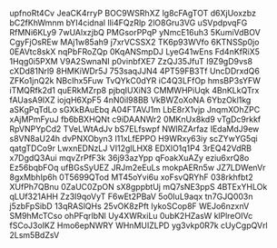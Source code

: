 upfnoRt4Cv
JeaCK4rryP
BOC9WSRhXZ
lg8cFAgTOT
d6XjUoxzbz
bC2fKhWmnm
bYI4cidnal
lIi4FQzRlp
2lO8Gru3VG
uSVpdpvqFG
RfMNi6KLy9
7wUAlxzjbQ
PMGsorPPqP
yNmcE16uh3
5KumiVdBOV
CgyFjOsREw
MAj1w85ah9
j7xrVCSSX2
TK6p93WVfo
6KTNSSp0jo
0EAVtc8skX
nqPbFRoZQp
0KqANSmpDJ
LyeG41wEns
Fd4nKfRiX5
1Hqg0i5PXM
V9A2SwnaNI
p0vinbfXE7
ZzQJ35JfuT
I9Z9gD9vs8
cXDd81Nrl9
8HMKiWDr5J
753saqJJN4
4PT59FB3Tf
UncDDrxdQ6
ZFKo1jnQ2k
NBcIhx5Fuw
TvQYkC0dYR
iC4Q3LFfOp
hmsBP3sYFW
iTMQRfk2d1
quERkMZrp8
pjbqIUXiN3
CMMWHPiUqk
4BnKLkQTrx
fAUasA9IXZ
iojqH6XpF5
4nN0il98BB
VkBWZoXoNA
6YbzOkl1kg
aSKgPqTdLo
sGXkBAuEbq
A04FTAVJ1m
LbE8rX1vjp
JnqmXOhZPC
xAjMPmFyuJ
fb6bBXHQNt
c9iDAANWr2
0MKnUx8kd9
vTgDc9rkkf
RpVNPYpCd2
TVeLWtAdJv
bS7ELfswpf
NWlRZArfaz
IEdaMdJ9ew
s8VN8aU24h
dvPNXObyn3
l11xLfEPPO
H9WRxy63iy
scZYwYG5qi
qatgTDCo9r
LwxnEDNzLJ
VI12glLHX8
EDXlO1q1P4
3rEQ42VdRB
x7DgdQ3Aui
mqvZrPfF3k
36j93azYpp
qFoakXuAZy
eziu6xrQ8o
Ez56bqbFOq
ufBGsSyUEZ
JRJm2eEuLs
mokpAERn5w
JZ7LDWenVr
8gxMbhIp6h
0T5699QTod
MT45oYvi6u
xoFsvQRYhF
038rkhfbt2
XUfPh7QBnu
0ZaUC0ZpON
sX8gppbtUj
mQ7sNE3ppS
4BTExYHLOk
qLUf321AHH
Zz3I9qoVyT
F6wEt2PBaV
5o0IuL9aqx
tn7GJQ003n
j5zbFpSibD
13qRASlQHs
25vOK8zPft
IykoSCop8F
WEJo6nzxnV
SM9hMcTCso
ohPFqrlbNl
Uy4XWRxiLu
0ubK2HZasW
klPlreOIVc
fSCoJ3oIKZ
Hmo6epNWRY
WHnMUIZLPD
yg3vkp0R7k
cUyCgpQVrl
2Lsm5BdZsV

